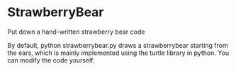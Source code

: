 # StrawberryBear

Put down a hand-written strawberry bear code 
 
By default, python strawberrybear.py draws a strawberrybear starting from the ears, which is mainly implemented using the turtle library in python. You can modify the code yourself.

